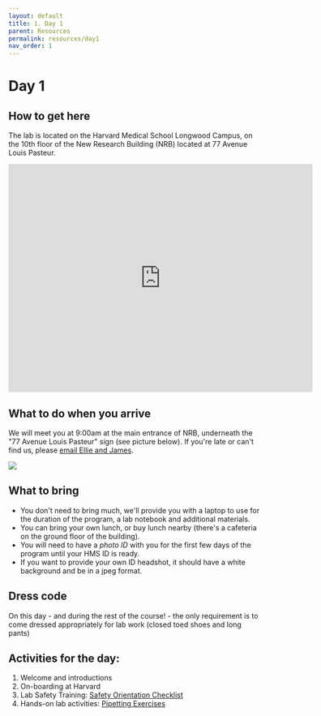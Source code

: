 ```yaml
---
layout: default
title: 1. Day 1
parent: Resources
permalink: resources/day1
nav_order: 1
---
```


# Day 1

## How to get here

The lab is located on the Harvard Medical School Longwood Campus, on the 10th floor of the New Research Building (NRB) located at 77 Avenue Louis Pasteur.

<iframe src="https://www.google.com/maps/embed?pb=!1m18!1m12!1m3!1d2949.1889876712526!2d-71.10538858381881!3d42.33849394445455!2m3!1f0!2f0!3f0!3m2!1i1024!2i768!4f13.1!3m3!1m2!1s0x0%3A0xc006b67571cc779f!2sNew%20Research%20Building!5e0!3m2!1sen!2sus!4v1650921862268!5m2!1sen!2sus" width="600" height="450" style="border:0;" allowfullscreen="" loading="lazy" referrerpolicy="no-referrer-when-downgrade"></iframe>

## What to do when you arrive
We will meet you at 9:00am at the main entrance of NRB, underneath the "77 Avenue Louis Pasteur" sign (see picture below). If you're late or can't find us, please [email Ellie and James](../about/).

![](../../assets/images/nrb.jpg)

## What to bring
- You don't need to bring much, we'll provide you with a laptop to use for the duration of the program, a lab notebook and additional materials.
- You can bring your own lunch, or buy lunch nearby (there's a cafeteria on the ground floor of the building).
- You will need to have a *photo ID* with you for the first few days of the program until your HMS ID is ready.
- If you want to provide your own ID headshot, it should have a white background and be in a jpeg format.

## Dress code
On this day - and during the rest of the course! - the only requirement is to come dressed appropriately for lab work (closed toed shoes and long pants)

## Activities for the day:
1. Welcome and introductions
2. On-boarding at Harvard
2. Lab Safety Training: [Safety Orientation Checklist](https://drive.google.com/file/d/1WSrTKLZWXIkB9ZnWZdZqUV7SjKuvQbHv/view?usp=share_link)
3. Hands-on lab activities: [Pipetting Exercises](../labprotocols/protocol_02_pipettingexercises.html)
